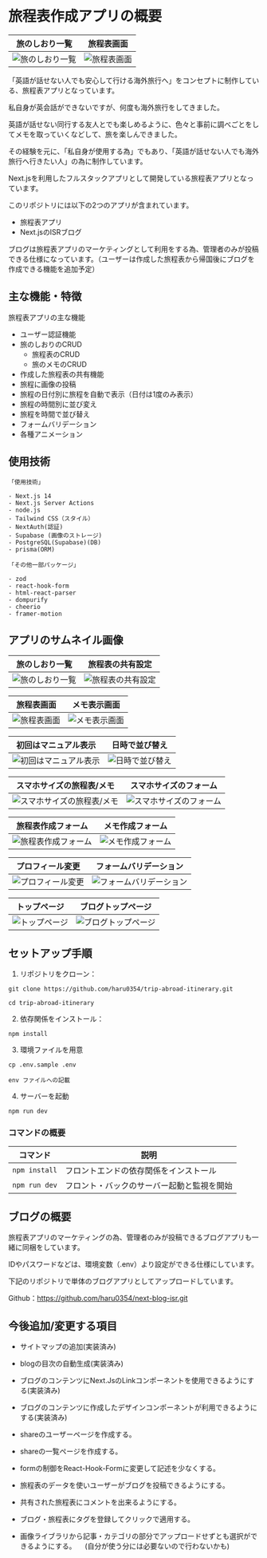 
# 旅程表作成アプリの概要

|旅のしおり一覧| 旅程表画面 |
|-------|-------|
| ![旅のしおり一覧](/public/thumbnail/shiori01.jpg) | ![旅程表画面](/public/thumbnail/itinerary_thumbnail_02.jpg) |

「英語が話せない人でも安心して行ける海外旅行へ」をコンセプトに制作している、旅程表アプリとなっています。

私自身が英会話ができないですが、何度も海外旅行をしてきました。

英語が話せない同行する友人とでも楽しめるように、色々と事前に調べごとをしてメモを取っていくなどして、旅を楽しんできました。

その経験を元に、「私自身が使用する為」でもあり、「英語が話せない人でも海外旅行へ行きたい人」の為に制作しています。

Next.jsを利用したフルスタックアプリとして開発している旅程表アプリとなっています。

このリポジトリには以下の2つのアプリが含まれています。

- 旅程表アプリ
- Next.jsのISRブログ

ブログは旅程表アプリのマーケティングとして利用をする為、管理者のみが投稿できる仕様になっています。（ユーザーは作成した旅程表から帰国後にブログを作成できる機能を追加予定）

## 主な機能・特徴

旅程表アプリの主な機能

- ユーザー認証機能
- 旅のしおりのCRUD
  - 旅程表のCRUD 
  - 旅のメモのCRUD
- 作成した旅程表の共有機能
- 旅程に画像の投稿
- 旅程の日付別に旅程を自動で表示（日付は1度のみ表示）
- 旅程の時間別に並び変え
- 旅程を時間で並び替え
- フォームバリデーション 
- 各種アニメーション




## 使用技術

```
「使用技術」

- Next.js 14
- Next.js Server Actions
- node.js
- Tailwind CSS（スタイル）
- NextAuth(認証)
- Supabase (画像のストレージ)
- PostgreSQL(Supabase)(DB)
- prisma(ORM)
```

```
「その他一部パッケージ」

- zod
- react-hook-form
- html-react-parser
- dompurify
- cheerio
- framer-motion
```

## アプリのサムネイル画像


|旅のしおり一覧| 旅程表の共有設定 |
|-------|-------|
| ![旅のしおり一覧](/public/thumbnail/shiori01.jpg) | ![旅程表の共有設定](/public/thumbnail/share.jpg) |

|旅程表画面 | メモ表示画面 |
|-------|-------|
| ![旅程表画面](/public/thumbnail/itinerary_thumbnail_02.jpg) | ![メモ表示画面](/public/thumbnail/memo.jpg) |

|初回はマニュアル表示 | 日時で並び替え |
|-------|-------|
| ![初回はマニュアル表示](/public/thumbnail/manual.jpg) | ![日時で並び替え](/public/thumbnail/auto-date01.jpg) |

|スマホサイズの旅程表/メモ | スマホサイズのフォーム |
|-------|-------|
| ![スマホサイズの旅程表/メモ](/public/thumbnail/sumaho.jpg) | ![スマホサイズのフォーム](/public/thumbnail/sumaho-form.jpg) |

|旅程表作成フォーム | メモ作成フォーム |
|-------|-------|
| ![旅程表作成フォーム](/public/thumbnail/itinerary-create.jpg) | ![メモ作成フォーム](/public/thumbnail/memo-create.jpg) |

|プロフィール変更 | フォームバリデーション |
|-------|-------|
| ![プロフィール変更](/public/thumbnail/profile.jpg) | ![フォームバリデーション](/public/thumbnail/balidate.jpg) |

|トップページ | ブログトップページ |
|-------|-------|
| ![トップページ](/public/thumbnail/itinerary_thumbnail.jpg) | ![ブログトップページ](/public/thumbnail/isr_thumbnail.jpg) |


## セットアップ手順

1. リポジトリをクローン：

```
git clone https://github.com/haru0354/trip-abroad-itinerary.git

cd trip-abroad-itinerary
```

2. 依存関係をインストール：

```
npm install
```

3. 環境ファイルを用意

```
cp .env.sample .env

env ファイルへの記載
```

4. サーバーを起動

```
npm run dev
```

### コマンドの概要

| コマンド      | 説明                                       |
| ------------- | ------------------------------------------ |
| `npm install` | フロントエンドの依存関係をインストール     |
| `npm run dev` | フロント・バックのサーバー起動と監視を開始 |


## ブログの概要

旅程表アプリのマーケティングの為、管理者のみが投稿できるブログアプリも一緒に同梱をしています。

IDやパスワードなどは、環境変数（.env）より設定ができる仕様にしています。

下記のリポジトリで単体のブログアプリとしてアップロードしています。

Github：https://github.com/haru0354/next-blog-isr.git



## 今後追加/変更する項目

- サイトマップの追加(実装済み)
- blogの目次の自動生成(実装済み)
- ブログのコンテンツにNext.JsのLinkコンポーネントを使用できるようにする(実装済み)
- ブログのコンテンツに作成したデザインコンポーネントが利用できるようにする(実装済み)

- shareのユーザーページを作成する。
- shareの一覧ページを作成する。
- formの制御をReact-Hook-Formに変更して記述を少なくする。
- 旅程表のデータを使いユーザーがブログを投稿できるようにする。
- 共有された旅程表にコメントを出来るようにする。
- ブログ・旅程表にタグを登録してクリックで適用する。
- 画像ライブラリから記事・カテゴリの部分でアップロードせずとも選択ができるようにする。
　(自分が使う分には必要ないので行わないかも)
